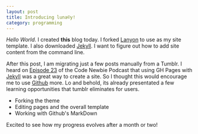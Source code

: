```yaml
---
layout: post
title: Introducing luna©y!
category: programming
---
```


*Hello* *World*. I created **this** blog today. I forked [Lanyon](https://github.com/poole/lanyon) to use as my site template. I also downloaded [Jekyll](http://jekyllrb.com). I want to figure out how to add site content from the command line. 

After this post, I am migrating just a few posts manually from a Tumblr. I heard on [Episode 23](http://www.codenewbie.org/podcast/ask-codenewbie) of the Code Newbie Podcast that using GH Pages with [Jekyll](http://jekyllrb.com) was a great way to create a site. So I thought this would encourage me to use [Github](http://github.com) more. Lo and behold, its already presentated a few learning opportunities that tumblr eliminates for  users. 

* Forking the theme
* Editing pages and the overall template
* Working with Github's MarkDown 

Excited to see how my progress evolves after a month or two!
